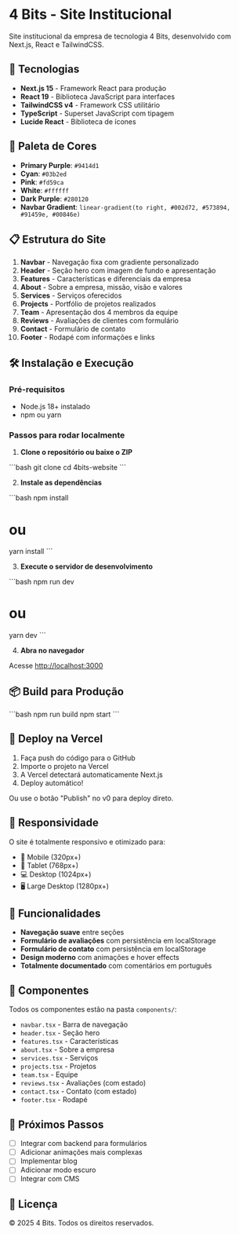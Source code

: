 # 4 Bits - Site Institucional

Site institucional da empresa de tecnologia 4 Bits, desenvolvido com Next.js, React e TailwindCSS.

## 🚀 Tecnologias

- **Next.js 15** - Framework React para produção
- **React 19** - Biblioteca JavaScript para interfaces
- **TailwindCSS v4** - Framework CSS utilitário
- **TypeScript** - Superset JavaScript com tipagem
- **Lucide React** - Biblioteca de ícones

## 🎨 Paleta de Cores

- **Primary Purple**: `#9414d1`
- **Cyan**: `#03b2ed`
- **Pink**: `#fd59ca`
- **White**: `#ffffff`
- **Dark Purple**: `#280120`
- **Navbar Gradient**: `linear-gradient(to right, #002d72, #573894, #91459e, #00846e)`

## 📋 Estrutura do Site

1. **Navbar** - Navegação fixa com gradiente personalizado
2. **Header** - Seção hero com imagem de fundo e apresentação
3. **Features** - Características e diferenciais da empresa
4. **About** - Sobre a empresa, missão, visão e valores
5. **Services** - Serviços oferecidos
6. **Projects** - Portfólio de projetos realizados
7. **Team** - Apresentação dos 4 membros da equipe
8. **Reviews** - Avaliações de clientes com formulário
9. **Contact** - Formulário de contato
10. **Footer** - Rodapé com informações e links

## 🛠️ Instalação e Execução

### Pré-requisitos

- Node.js 18+ instalado
- npm ou yarn

### Passos para rodar localmente

1. **Clone o repositório ou baixe o ZIP**

\`\`\`bash
git clone <url-do-repositorio>
cd 4bits-website
\`\`\`

2. **Instale as dependências**

\`\`\`bash
npm install
# ou
yarn install
\`\`\`

3. **Execute o servidor de desenvolvimento**

\`\`\`bash
npm run dev
# ou
yarn dev
\`\`\`

4. **Abra no navegador**

Acesse [http://localhost:3000](http://localhost:3000)

## 📦 Build para Produção

\`\`\`bash
npm run build
npm start
\`\`\`

## 🚀 Deploy na Vercel

1. Faça push do código para o GitHub
2. Importe o projeto na Vercel
3. A Vercel detectará automaticamente Next.js
4. Deploy automático!

Ou use o botão "Publish" no v0 para deploy direto.

## 📱 Responsividade

O site é totalmente responsivo e otimizado para:
- 📱 Mobile (320px+)
- 📱 Tablet (768px+)
- 💻 Desktop (1024px+)
- 🖥️ Large Desktop (1280px+)

## 💾 Funcionalidades

- **Navegação suave** entre seções
- **Formulário de avaliações** com persistência em localStorage
- **Formulário de contato** com persistência em localStorage
- **Design moderno** com animações e hover effects
- **Totalmente documentado** com comentários em português

## 📝 Componentes

Todos os componentes estão na pasta `components/`:

- `navbar.tsx` - Barra de navegação
- `header.tsx` - Seção hero
- `features.tsx` - Características
- `about.tsx` - Sobre a empresa
- `services.tsx` - Serviços
- `projects.tsx` - Projetos
- `team.tsx` - Equipe
- `reviews.tsx` - Avaliações (com estado)
- `contact.tsx` - Contato (com estado)
- `footer.tsx` - Rodapé

## 🎯 Próximos Passos

- [ ] Integrar com backend para formulários
- [ ] Adicionar animações mais complexas
- [ ] Implementar blog
- [ ] Adicionar modo escuro
- [ ] Integrar com CMS

## 📄 Licença

© 2025 4 Bits. Todos os direitos reservados.
